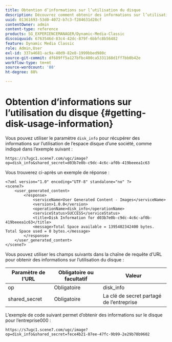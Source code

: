 ```yaml
---
title: Obtention d’informations sur l’utilisation du disque
description: Découvrez comment obtenir des informations sur l’utilisation du disque.
uuid: 01361693-53d0-4072-b7c3-f284631d28cf
contentOwner: admin
content-type: reference
products: SG_EXPERIENCEMANAGER/Dynamic-Media-Classic
discoiquuid: 6763546d-83c4-42dc-879f-6bbfc8b56482
feature: Dynamic Media Classic
role: Admin,User
exl-id: 337a4681-ac9a-40d9-82e8-1999bbed980c
source-git-commit: df689ff5a127bfbc400ca5331168d1ff7bb0b42e
workflow-type: tm+mt
source-wordcount: '88'
ht-degree: 88%

---
```


# Obtention d’informations sur l’utilisation du disque {#getting-disk-usage-information}

Vous pouvez utiliser le paramètre `disk_info` pour récupérer des informations sur l’utilisation de l’espace disque d’une société, comme indiqué dans l’exemple suivant :

```as3
https://s7ugc1.scene7.com/ugc/image?op=disk_info&shared_secret=d03b7e0b-c9dc-4c6c-af0b-419beeea1c63
```

Vous trouverez ci-après un exemple de réponse :

```as3
<?xml version="1.0" encoding="UTF-8" standalone="no" ?> 
<scene7> 
    <user_generated_content> 
        <response> 
            <serviceName>User Generated Content - Images</serviceName> 
            <version>1.0.0</version> 
            <operationName>disk_info</operationName> 
            <serviceStatus>SUCCESS</serviceStatus> 
            <title>Disk Information for d03b7e0b-c9dc-4c6c-af0b-419beeea1c63</title> 
            <message>Total Space available = 1395402342400 bytes. Total Space used = 0 bytes.</message> 
        </response> 
    </user_generated_content> 
</scene7>
```

Vous pouvez utiliser les champs suivants dans la chaîne de requête d’URL pour obtenir des informations sur l’utilisation du disque :

| Paramètre de l’URL | Obligatoire ou facultatif | Valeur |
|--- |--- |--- |
| op | Obligatoire | disk_info |
| shared_secret | Obligatoire | La clé de secret partagé de l’entreprise |

L’exemple de code suivant permet d’obtenir des informations sur le disque pour l’entreprise000 :

```as3
https://s7ugc1.scene7.com/ugc/image?op=disk_info&shared_secret=fece4b21-87ee-47fc-9b99-2e29b78b9602
```
